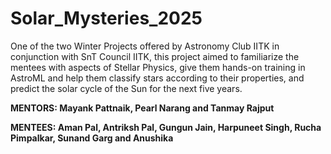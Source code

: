 # Solar_Mysteries_2025
One of the two Winter Projects offered by Astronomy Club IITK in conjunction with SnT Council IITK, this project aimed to familiarize the mentees with aspects of Stellar Physics, give them hands-on training in AstroML and help them classify stars according to their properties, and predict the solar cycle of the Sun for the next five years.

**MENTORS: Mayank Pattnaik, Pearl Narang and Tanmay Rajput**

**MENTEES: Aman Pal, Antriksh Pal, Gungun Jain, Harpuneet Singh, Rucha Pimpalkar, Sunand Garg and Anushika**
